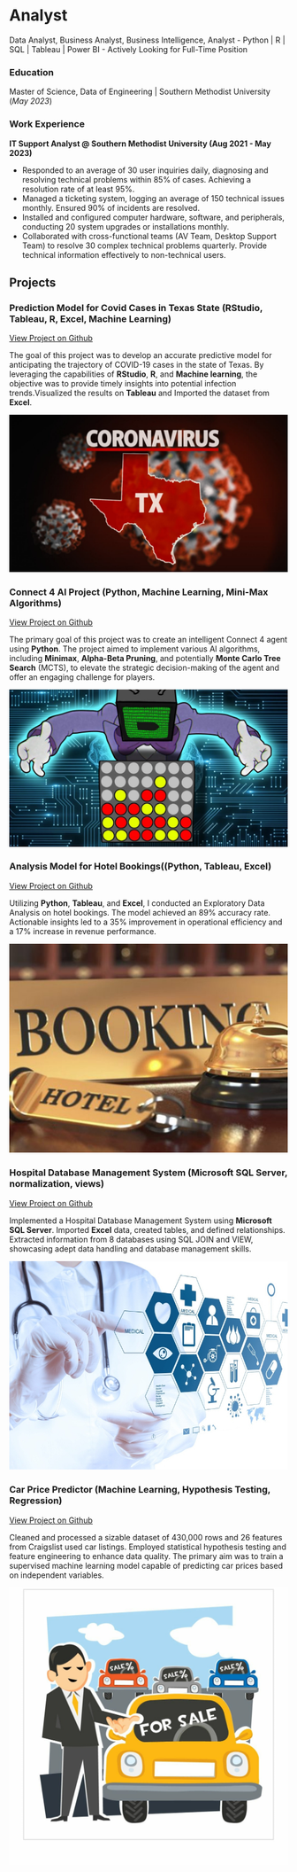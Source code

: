 # Analyst
Data Analyst, Business Analyst, Business Intelligence, Analyst - Python | R | SQL | Tableau | Power BI - Actively Looking for Full-Time Position
### Education
Master of Science, Data of Engineering | Southern Methodist University (_May 2023_)

### Work Experience
**IT Support Analyst @ Southern Methodist University (Aug 2021 - May 2023)**
- Responded to an average of 30 user inquiries daily, diagnosing and resolving technical problems within 85% of cases. Achieving a resolution rate of at least 95%.
- Managed a ticketing system, logging an average of 150 technical issues monthly. Ensured 90% of incidents are resolved.
- Installed and configured computer hardware, software, and peripherals, conducting 20 system upgrades or installations monthly.
- Collaborated with cross-functional teams (AV Team, Desktop Support Team) to resolve 30 complex technical problems quarterly. Provide technical information effectively to non-technical users.

## Projects
### Prediction Model for Covid Cases in Texas State (RStudio, Tableau, R, Excel, Machine Learning)
[View Project on Github](https://github.com/AdityaAmbre19/Prediction-Model-for-Covid-Cases-in-Texas-State)

 The goal of this project was to develop an accurate predictive model for anticipating the trajectory of COVID-19 cases in the state of Texas. By leveraging the capabilities of **RStudio**, **R**, and **Machine learning**, the objective was to provide timely insights into potential infection trends.Visualized the results on **Tableau** and Imported the dataset from **Excel**.
 
![Texas](/assets/img/texas.jpg)


### Connect 4 AI Project (Python, Machine Learning, Mini-Max Algorithms)
[View Project on Github](https://github.com/AdityaAmbre19/Connect-4-Project)

The primary goal of this project was to create an intelligent Connect 4 agent using **Python**. The project aimed to implement various AI algorithms, including **Minimax**, **Alpha-Beta Pruning**, and potentially **Monte Carlo Tree Search** (MCTS), to elevate the strategic decision-making of the agent and offer an engaging challenge for players.

![Connect4](/assets/img/Connect4.jpg)


### Analysis Model for Hotel Bookings((Python, Tableau, Excel)
[View Project on Github](https://github.com/AdityaAmbre19/Hotel-Bookings-Project)

Utilizing **Python**, **Tableau**, and **Excel**, I conducted an Exploratory Data Analysis on hotel bookings. The model achieved an 89% accuracy rate. Actionable insights led to a 35% improvement in operational efficiency and a 17% increase in revenue performance.

![Hotel](/assets/img/Hotel.jpg)


### Hospital Database Management System (Microsoft SQL Server, normalization, views)
[View Project on Github](https://github.com/AdityaAmbre19/Hospital-Database-Management-System)

Implemented a Hospital Database Management System using **Microsoft SQL Server**. Imported **Excel** data, created tables, and defined relationships. Extracted information from 8 databases using SQL JOIN and VIEW, showcasing adept data handling and database management skills.

![Hospital](/assets/img/Hospital.jpg)


### Car Price Predictor (Machine Learning, Hypothesis Testing, Regression)
[View Project on Github](https://github.com/AdityaAmbre19/Car-Price-Predictor)

Cleaned and processed a sizable dataset of 430,000 rows and 26 features from Craigslist used car listings. Employed statistical hypothesis testing and feature engineering to enhance data quality. The primary aim was to train a supervised machine learning model capable of predicting car prices based on independent variables.

![Carprice](/assets/img/Carprice.jpg)
